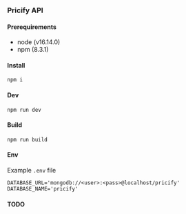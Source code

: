 ### Pricify API

#### Prerequirements

- node (v16.14.0)
- npm (8.3.1)

#### Install

`npm i`

#### Dev

`npm run dev`

#### Build

`npm run build`

#### Env

Example `.env` file

```
DATABASE_URL='mongodb://<user>:<pass>@localhost/pricify'
DATABASE_NAME='pricify'
```

#### TODO
